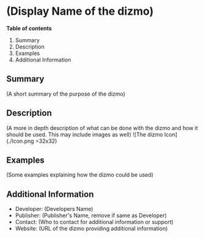 # (Display Name of the dizmo)

**Table of contents**

1. Summary
2. Description
3. Examples
4. Additional Information

## Summary

 (A short summary of the purpose of the dizmo)

## Description

(A more in depth description of what can be done with the dizmo and how it should be used. This may include images as well)
![The dizmo Icon](./Icon.png =32x32)

## Examples

(Some examples explaining how the dizmo could be used)

## Additional Information

* Developer: (Developers Name)
* Publisher: (Publisher's Name, remove if same as Developer)
* Contact: (Who to contact for additional information or support)
* Website: (URL of the dizmo providing additional information)
